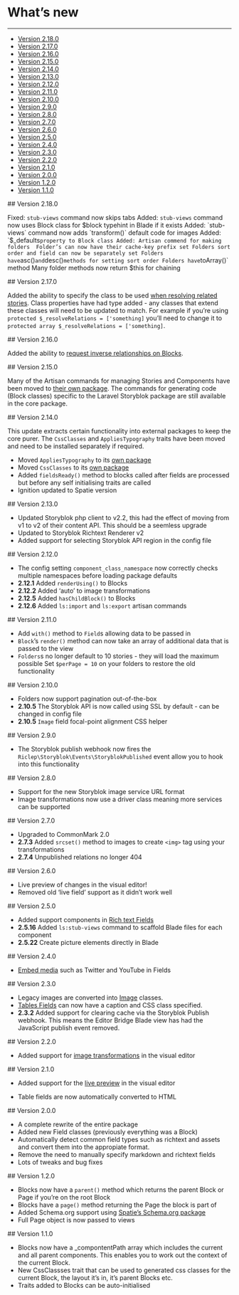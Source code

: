 # What’s new

---


- [Version 2.18.0](#2-18-0)
- [Version 2.17.0](#2-17-0)
- [Version 2.16.0](#2-16-0)
- [Version 2.15.0](#2-15-0)
- [Version 2.14.0](#2-14-0)
- [Version 2.13.0](#2-13-0)
- [Version 2.12.0](#2-12-0)
- [Version 2.11.0](#2-11-0)
- [Version 2.10.0](#2-10-0)
- [Version 2.9.0](#2-9-0)
- [Version 2.8.0](#2-8-0)
- [Version 2.7.0](#2-7-0)
- [Version 2.6.0](#2-6-0)
- [Version 2.5.0](#2-5-0)
- [Version 2.4.0](#2-4-0)
- [Version 2.3.0](#2-3-0)
- [Version 2.2.0](#2-2-0)
- [Version 2.1.0](#2-1-0)
- [Version 2.0.0](#2-0-0)
- [Version 1.2.0](#1-2-0)
- [Version 1.1.0](#1-1-0)


<a name="2-18-0">
## Version 2.18.0
</a>

Fixed: `stub-views` command now skips tabs
Added: `stub-views` command now uses Block class for $block typehint in Blade if it exists
Added: `stub-views` command now adds `transform()` default code for images
Added: `$_defaults` property to Block class
Added: Artisan commend for making folders 
Folder’s can now have their cache-key prefix set
Folders sort order and field can now be separately set
Folders have `asc()` and `desc()` methods for setting sort order
Folders have `toArray()` method
Many folder methods now return $this for chaining

<a name="2-17-0">
## Version 2.17.0
</a>

Added the ability to specify the class to be used [when resolving related stories](/{{route}}/{{version}}/requesting-pages#resolving-related-stories).
Class properties have had type added - any classes that extend these classes will need to be updated to match. For example if you’re using `protected $_resolveRelations = ['something]` you’ll need to change it to `protected array $_resolveRelations = ['something]`.


<a name="2-16-0">
## Version 2.16.0
</a>

Added the ability to [request inverse relationships on Blocks](/{{route}}/{{version}}/requesting-pages#resolving-inverse-relationships).


<a name="2-15-0">
## Version 2.15.0
</a>

Many of the Artisan commands for managing Stories and Components have been moved to [their own package](/{{route}}/{{version}}/cli). The commands for generating code (Block classes) specific to the Laravel Storyblok package are still available in the core package.

<a name="2-14-0">
## Version 2.14.0
</a>

This update extracts certain functionality into external packages to keep the core purer. The `CssClasses` and `AppliesTypography` traits have been moved and need to be installed separately if required.

- Moved `AppliesTypography` to its [own package](https://github.com/RicLeP/laravel-storyblok-typography)
- Moved `CssClasses` to its [own package](https://github.com/RicLeP/laravel-storyblok-css)
- Added `fieldsReady()` method to blocks called after fields are processed but before any self initialising traits are called
- Ignition updated to Spatie version


<a name="2-13-0">
## Version 2.13.0
</a>

- Updated Storyblok php client to v2.2, this had the effect of moving from v1 to v2 of their content API. This should be a seemless upgrade
- Updated to Storyblok Richtext Renderer v2
- Added support for selecting Storyblok API region in the config file


<a name="2-12-0">
## Version 2.12.0
</a>

- The config setting `component_class_namespace` now correctly checks multiple namespaces before loading package defaults
- **2.12.1** Added `renderUsing()` to Blocks
- **2.12.2** Added ‘auto’ to image transformations
- **2.12.5** Added `hasChildBlock()` to Blocks
- **2.12.6** Added `ls:import` and `ls:export` artisan commands


<a name="2-11-0">
## Version 2.11.0
</a>

- Add `with()` method to `Field`s allowing data to be passed in
- `Block`’s `render()` method can now take an array of additional data that is passed to the view
- `Folders`s no longer default to 10 stories - they will load the maximum possible Set `$perPage = 10` on your folders to restore the old functionality 


<a name="2-10-0">
## Version 2.10.0
</a>

- Folders now support pagination out-of-the-box
- **2.10.5** The Storyblok API is now called using SSL by default - can be changed in config file
- **2.10.5** `Image` field focal-point alignment CSS helper

<a name="2-9-0">
## Version 2.9.0
</a>

- The Storyblok publish webhook now fires the `Riclep\Storyblok\Events\StoryblokPublished` event allow you to hook into this functionality


<a name="2-8-0">
## Version 2.8.0
</a>

- Support for the new Storyblok image service URL format
- Image transformations now use a driver class meaning more services can be supported


<a name="2-7-0">
## Version 2.7.0
</a>

- Upgraded to CommonMark 2.0
- **2.7.3** Added `srcset()` method to images to create `<img>` tag using your transformations
- **2.7.4** Unpublished relations no longer 404


<a name="2-6-0">
## Version 2.6.0
</a>

- Live preview of changes in the visual editor!
- Removed old ‘live field’ support as it didn’t work well

<a name="2-5-0">
## Version 2.5.0
</a>

- Added support components in [Rich text Fields](/{{route}}/{{version}}/fields) 
- **2.5.16** Added `ls:stub-views` command to scaffold Blade files for each component
- **2.5.22** Create picture elements directly in Blade

<a name="2-4-0">
## Version 2.4.0
</a>

- [Embed media](/{{route}}/{{version}}/embedding-media) such as Twitter and YouTube in Fields


<a name="2-3-0">
## Version 2.3.0
</a>

- Legacy images are converted into [Image](/{{route}}/{{version}}/images) classes.
- [Tables Fields](/{{route}}/{{version}}/fields#table-field) can now have a caption and CSS class specified.
- **2.3.2** Added support for clearing cache via the Storyblok Publish webhook. This means the Editor Bridge Blade view has had the JavaScript publish event removed.


<a name="2-2-0">
## Version 2.2.0
</a>

- Added support for [image transformations](/{{route}}/{{version}}/images) in the visual editor


<a name="2-1-0">
## Version 2.1.0
</a>

- Added support for the [live preview](/{{route}}/{{version}}/linking-the-visual-editor#live-view) in the visual editor

- Table fields are now automatically converted to HTML

<a name="2-0-0">
## Version 2.0.0
</a>

- A complete rewrite of the entire package
- Added new Field classes (previously everything was a Block)
- Automatically detect common field types such as richtext and assets and convert them into the appropiate format.
- Remove the need to manually specify markdown and richtext fields
- Lots of tweaks and bug fixes

<a name="1-2-0">
## Version 1.2.0
</a>

- Blocks now have a `parent()` method which returns the parent Block or Page if you’re on the root Block
- Blocks have a `page()` method returning the Page the block is part of
- Added Schema.org support using [Spatie’s Schema.org package](https://github.com/spatie/schema-org)
- Full Page object is now passed to views


<a name="1-1-0">
## Version 1.1.0
</a>

- Blocks now have a _compontentPath array which includes the current and all parent components. This enables you to work out the context of the current Block.
- New CssClassses trait that can be used to generated css classes for the current Block, the layout it’s in, it’s parent Blocks etc.
- Traits added to Blocks can be auto-initialised



